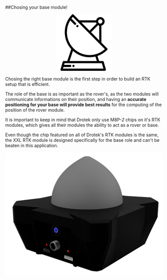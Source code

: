 ##Chosing your base module!

<p align="center">
  <img src="./images/icobase.png?raw=true" alt="Ico base"/>
</p>

Chosing the right base module is the first step in order to build an RTK setup that is efficient.

The role of the base is as important as the rover's, as the two modules will communicate informations on their position, and having an **accurate positioning for your base will provide best results** for the computing of the position of the rover module.

It is important to keep in mind that Drotek only use M8P-_2_ chips on it's RTK modules, which gives all their modules the ability to act as a rover or base.

Even though the chip featured on all of Drotek's RTK modules is the same, the XXL RTK module is designed specifically for the base role and can't be beaten in this application.

<p align="center">
  <img src="./images/xxl3D.png?raw=true" alt="XXL Base RTK"/>
</p>


